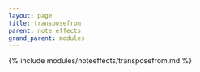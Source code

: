 ```yaml
---
layout: page
title: transposefrom
parent: note effects
grand_parent: modules
---
```


{% include modules/noteeffects/transposefrom.md %}

